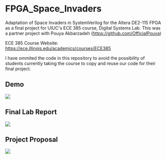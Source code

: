 # FPGA_Space_Invaders

Adaptation of Space Invaders in SystemVerilog for the Altera DE2-115 FPGA as a final project for UIUC's ECE 385 course, Digital Systems Lab. 
This was a partner project with Pouya Akbarzadeh (https://github.com/OfficialPouya)

ECE 385 Course Website: https://ece.illinois.edu/academics/courses/ECE385

I have ommited the code in this repository to avoid the possibility of students currently taking the course to copy and reuse our code for their final project.

## Demo

[![](https://i.gyazo.com/ba41b12203d9b92b4f0a5db636b62f97.jpg)](http://www.youtube.com/watch?v=cysRJn-WV2o "FPGA Space Invaders Demo")

## Final Lab Report
[![](https://i.gyazo.com/5ad965ec022f2f6d380bdde116992061.png)](https://github.com/pat-stach/FPGA_Space_Invaders/blob/master/docs/FPGA%20Space%20Invaders%20Final%20Report.pdf "Final Lab Report")
## Project Proposal
[![](https://i.gyazo.com/a897f7b68df50f7a8d46d4162e3900b4.png)](https://github.com/pat-stach/FPGA_Space_Invaders/blob/master/docs/FPGA%20Space%20Invaders%20Project%20Proposal.pdf "Project Proposal")



